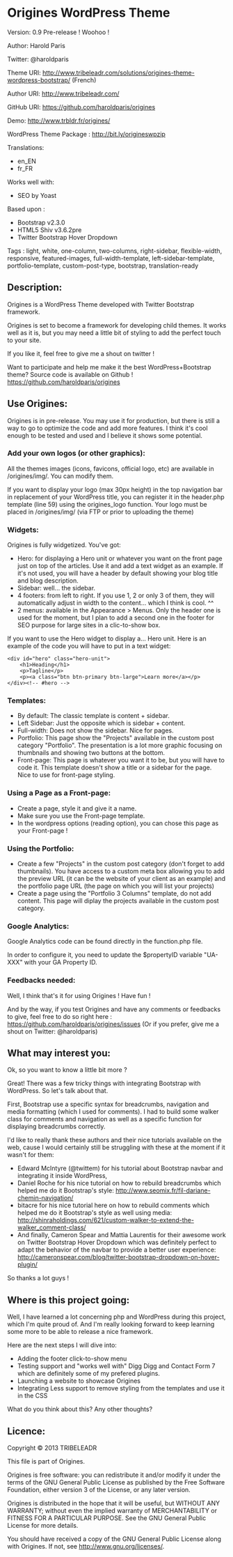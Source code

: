 Origines WordPress Theme
========================

Version: 0.9 Pre-release ! Woohoo !

Author: Harold Paris

Twitter: @haroldparis

Theme URI: http://www.tribeleadr.com/solutions/origines-theme-wordpress-bootstrap/ (French)

Author URI: http://www.tribeleadr.com/

GitHub URI: https://github.com/haroldparis/origines

Demo: http://www.trbldr.fr/origines/

WordPress Theme Package : http://bit.ly/origineswpzip

Translations:
- en_EN
- fr_FR

Works well with:
- SEO by Yoast

Based upon :
- Bootstrap v2.3.0
- HTML5 Shiv v3.6.2pre
- Twitter Bootstrap Hover Dropdown

Tags : light, white, one-column, two-columns, right-sidebar, flexible-width, 
responsive, featured-images, full-width-template, left-sidebar-template, 
portfolio-template, custom-post-type, bootstrap, translation-ready

Description:
------------

Origines is a WordPress Theme developed with Twitter Bootstrap framework.

Origines is set to become a framework for developing child themes.
It works well as it is, but you may need a little bit of styling to add
the perfect touch to your site.

If you like it, feel free to give me a shout on twitter !

Want to participate and help me make it the best WordPress+Bootstrap theme?
Source code is available on Github ! https://github.com/haroldparis/origines

Use Origines:
-------------

Origines is in pre-release. You may use it for production, but there is still a 
way to go to optimize the code and add more features. I think it's cool enough to 
be tested and used and I believe it shows some potential.

### Add your own logos (or other graphics):

All the themes images (icons, favicons, official logo, etc) are available in /origines/img/.
You can modify them. 

If you want to display your logo (max 30px height) in the top
navigation bar in replacement of your WordPress title, you can register it in the
header.php template (line 59) using the origines_logo function. 
Your logo must be placed in /origines/img/ (via FTP or prior to
uploading the theme)

### Widgets:

Origines is fully widgetized. You've got:
- Hero: for displaying a Hero unit or whatever you want on the front page just on top
of the articles. Use it and add a text widget as an example. If it's not used, you will 
have a header by default showing your blog title and blog description.
- Sidebar: well... the sidebar.
- 4 footers: from left to right. If you use 1, 2 or only 3 of them, they will 
automatically adjust in width to the content... which I think is cool. ^^
- 2 menus: available in the Appearance > Menus. Only the header one is used for the
moment, but I plan to add a second one in the footer for SEO purpose for large sites
in a clic-to-show box.

If you want to use the Hero widget to display a... Hero unit. Here is an example 
of the code you will have to put in a text widget:

	<div id="hero" class="hero-unit">
		<h1>Heading</h1>
		<p>Tagline</p>
		<p><a class="btn btn-primary btn-large">Learn more</a></p>
	</div><!-- #hero -->

### Templates:

- By default: The classic template is content + sidebar.
- Left Sidebar: Just the opposite which is sidebar + content.
- Full-width: Does not show the sidebar. Nice for pages.
- Portfolio: This page show the "Projects" available in the custom post category "Portfolio".
The presentation is a lot more graphic focusing on thumbnails and showing two buttons at the
bottom.
- Front-page: This page is whatever you want it to be, but you will have to code it. This
template doesn't show a title or a sidebar for the page. Nice to use for front-page styling.

### Using a Page as a Front-page:

- Create a page, style it and give it a name. 
- Make sure you use the Front-page template.
- In the wordpress options (reading option), you can chose this page as your Front-page !

### Using the Portfolio:

- Create a few "Projects" in the custom post category (don't forget to add thumbnails). You
have access to a custom meta box allowing you to add the preview URL (it can be the website of
your client as an example) and the portfolio page URL (the page on which you will list your
projects)
- Create a page using the "Portfolio 3 Columns" template, do not add content. This page will
diplay the projects available in the custom post category.

### Google Analytics:

Google Analytics code can be found directly in the function.php file. 

In order to configure it, you need to update the $propertyID variable "UA-XXX" with your 
GA Property ID.

### Feedbacks needed:

Well, I think that's it for using Origines ! Have fun !

And by the way, if you test Origines and have any comments or feedbacks to give, feel
free to do so right here : https://github.com/haroldparis/origines/issues
(Or if you prefer, give me a shout on Twitter: @haroldparis)

What may interest you:
----------------------

Ok, so you want to know a little bit more ?

Great! There was a few tricky things with integrating Bootstrap with WordPress. So
let's talk about that.

First, Bootstrap use a specific syntax for breadcrumbs, navigation and media formatting
(which I used for comments). I had to build some walker class for comments and navigation 
as well as a specific function for displaying breadcrumbs correctly.

I'd like to really thank these authors and their nice tutorials available on the web,
cause I would certainly still be struggling with these at the moment if it wasn't for
them:
- Edward McIntyre (@twittem) for his tutorial about Bootstrap navbar and integrating it
inside WordPress, 
- Daniel Roche for his nice tutorial on how to rebuild breadcrumbs which helped me do it 
Bootstrap's style: http://www.seomix.fr/fil-dariane-chemin-navigation/
- bitacre for his nice tutorial here on how to rebuild comments which helped me do it
Bootstrap's style as well using media: http://shinraholdings.com/621/custom-walker-to-extend-the-walker_comment-class/
- And finally, Cameron Spear and Mattia Laurentis for their awesome work on Twitter 
Bootstrap Hover Dropdown which was definitely perfect to adapt the behavior of the
navbar to provide a better user experience: http://cameronspear.com/blog/twitter-bootstrap-dropdown-on-hover-plugin/

So thanks a lot guys !

Where is this project going:
----------------------------

Well, I have learned a lot concerning php and WordPress during this project, which I'm
quite proud of. And I'm really looking forward to keep learning some more to be able to
release a nice framework.

Here are the next steps I will dive into:
- Adding the footer click-to-show menu
- Testing support and "works well with" Digg Digg and Contact Form 7 which are
definitely some of my prefered plugins.
- Launching a website to showcase Origines
- Integrating Less support to remove styling from the templates and use it in the CSS

What do you think about this? Any other thoughts?

Licence:
--------

Copyright &copy; 2013 TRIBELEADR

This file is part of Origines.

Origines is free software: you can redistribute it and/or modify
it under the terms of the GNU General Public License as published by
the Free Software Foundation, either version 3 of the License, or
any later version.

Origines is distributed in the hope that it will be useful,
but WITHOUT ANY WARRANTY; without even the implied warranty of
MERCHANTABILITY or FITNESS FOR A PARTICULAR PURPOSE.  See the
GNU General Public License for more details.

You should have received a copy of the GNU General Public License
along with Origines.  If not, see http://www.gnu.org/licenses/.
